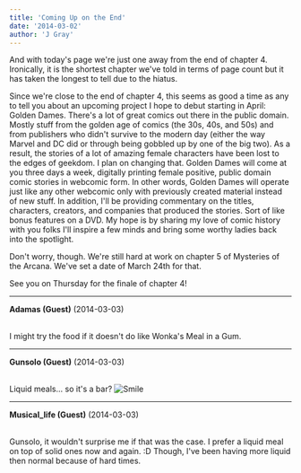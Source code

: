 ```yaml
---
title: 'Coming Up on the End'
date: '2014-03-02'
author: 'J Gray'
---
```


<p>And with today's page we're just one away from the end of chapter 4. Ironically, it is the shortest chapter we've told in terms of page count but it has taken the longest to tell due to the hiatus.</p><p>Since we're close to the end of chapter 4, this seems as good a time as any to tell you about an upcoming project I hope to debut starting in April: Golden Dames. There's a lot of great comics out there in the public domain. Mostly stuff from the golden age of comics (the 30s, 40s, and 50s) and from publishers who didn't survive to the modern day (either the way Marvel and DC did or through being gobbled up by one of the big two). As a result, the stories of a lot of amazing female characters have been lost to the edges of geekdom. I plan on changing that. Golden Dames will come at you three days a week, digitally printing female positive, public domain comic stories in webcomic form. In other words, Golden Dames will operate just like any other webcomic only with previously created material instead of new stuff. In addition, I'll be providing commentary on the titles, characters, creators, and companies that produced the stories. Sort of like bonus features on a DVD. My hope is by sharing my love of comic history with you folks I'll inspire a few minds and bring some worthy ladies back into the spotlight.</p><p>Don't worry, though. We're still hard at work on chapter 5 of Mysteries of the Arcana. We've set a date of March 24th for that. </p><p>See you on Thursday for the finale of chapter 4!</p>

---
**Adamas (Guest)** (2014-03-03)

<br> I might try the food if it doesn't do like Wonka's Meal in a Gum.<br>

---
**Gunsolo (Guest)** (2014-03-03)

<br> Liquid meals... so it's a bar? <img src="//smilies/smile.gif" alt="Smile" border="0">

---
**Musical_life (Guest)** (2014-03-03)

<br> Gunsolo, it wouldn't surprise me if that was the case. I prefer a liquid meal on top of solid ones now and again. :D Though, I've been having more liquid then normal because of hard times.

